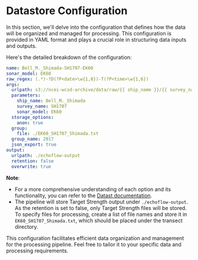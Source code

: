 # Datastore Configuration

In this section, we'll delve into the configuration that defines how the data will be organized and managed for processing. This configuration is provided in YAML format and plays a crucial role in structuring data inputs and outputs.

Here's the detailed breakdown of the configuration:

```yaml
name: Bell_M._Shimada-SH1707-EK60
sonar_model: EK60 
raw_regex: (.*)-?D(?P<date>\w{1,8})-T(?P<time>\w{1,6}) 
args: 
  urlpath: s3://ncei-wcsd-archive/data/raw/{{ ship_name }}/{{ survey_name }}/{{ sonar_model }}/*.raw
  parameters:
    ship_name: Bell_M._Shimada
    survey_name: SH1707
    sonar_model: EK60
  storage_options:
    anon: true
  group:
    file: ./EK60_SH1707_Shimada.txt
  group_name: 2017
  json_export: true 
output: 
  urlpath: ./echoflow-output
  retention: false
  overwrite: true
```

<!-- Let's delve into the individual components of the configuration presented here:

- **name**: Specifies a descriptive name for the configuration, aiding in identifying its purpose.

- **sonar_model**: Indicates the type of sonar being utilized, which in this case is "EK60".

- **raw_regex**: Defines a regular expression pattern for extracting date and time information from raw data file names.

- **args**: This section provides crucial arguments for structuring data inputs:

  - **urlpath**: Defines the URL pattern to access the raw data files stored on a remote server. The placeholders `{{ ship_name }}`, `{{ survey_name }}`, and `{{ sonar_model }}` are dynamically replaced with the specified values.

  - **storage_options**: Sets storage options, such as anonymous access (`anon: true`), for retrieving the data.

  - **transect**: Specifies a file (`EK60_SH1707_Shimada.txt`) containing the list of files to process, along with default transect information.

  - **json_export**: Enables JSON metadata export.

- **output**: This section configures the output settings for processed data:

  - **urlpath**: Determines the output directory (`./echoflow-output`) where the processed data will be stored.

  - **retention**: Disables data retention, indicating that only Target Strength data will be stored in this case.

  - **overwrite**: Allows data overwriting if the data already exists. -->

**Note**: 
- For a more comprehensive understanding of each option and its functionality, you can refer to the [Datast documentation](../configuration/datastore.md/).
- The pipeline will store Target Strength output under `./echoflow-output`. As the retention is set to false, only Target Strength files will be stored. To specify files for processing, create a list of file names and store it in `EK60_SH1707_Shimada.txt`, which should be placed under the transect directory.

This configuration facilitates efficient data organization and management for the processing pipeline. Feel free to tailor it to your specific data and processing requirements.